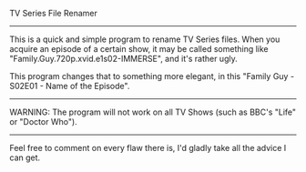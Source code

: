 TV Series File Renamer
__________________________________________________________________________________________

This is a quick and simple program to rename TV Series files.
When you acquire an episode of a certain show, it may be called something like
"Family.Guy.720p.xvid.e1s02-IMMERSE", and it's rather ugly.

This program changes that to something more elegant, in this 
"Family Guy - S02E01 - Name of the Episode".
__________________________________________________________________________________________

WARNING: The program will not work on all TV Shows (such as BBC's "Life" or "Doctor Who").
__________________________________________________________________________________________

Feel free to comment on every flaw there is, I'd gladly take all the advice I can get.
